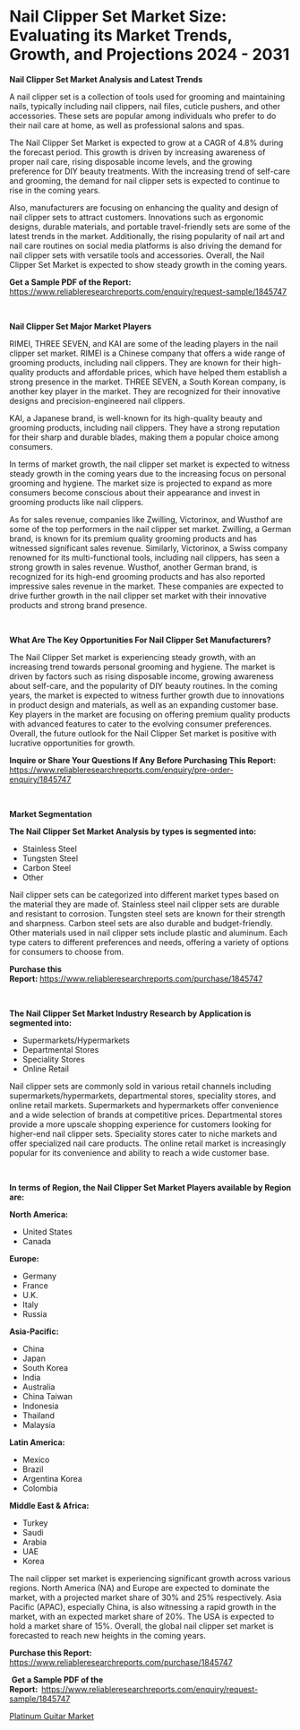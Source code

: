 <p><h1>Nail Clipper Set Market Size: Evaluating its Market Trends, Growth, and Projections 2024 - 2031</h1></p><p><strong>Nail Clipper Set Market Analysis and Latest Trends</strong></p>
<p><p>A nail clipper set is a collection of tools used for grooming and maintaining nails, typically including nail clippers, nail files, cuticle pushers, and other accessories. These sets are popular among individuals who prefer to do their nail care at home, as well as professional salons and spas.</p><p>The Nail Clipper Set Market is expected to grow at a CAGR of 4.8% during the forecast period. This growth is driven by increasing awareness of proper nail care, rising disposable income levels, and the growing preference for DIY beauty treatments. With the increasing trend of self-care and grooming, the demand for nail clipper sets is expected to continue to rise in the coming years.</p><p>Also, manufacturers are focusing on enhancing the quality and design of nail clipper sets to attract customers. Innovations such as ergonomic designs, durable materials, and portable travel-friendly sets are some of the latest trends in the market. Additionally, the rising popularity of nail art and nail care routines on social media platforms is also driving the demand for nail clipper sets with versatile tools and accessories. Overall, the Nail Clipper Set Market is expected to show steady growth in the coming years.</p></p>
<p><strong>Get a Sample PDF of the Report:&nbsp;</strong> <a href="https://www.reliableresearchreports.com/enquiry/request-sample/1845747">https://www.reliableresearchreports.com/enquiry/request-sample/1845747</a></p>
<p>&nbsp;</p>
<p><strong>Nail Clipper Set Major Market Players</strong></p>
<p><p>RIMEI, THREE SEVEN, and KAI are some of the leading players in the nail clipper set market. RIMEI is a Chinese company that offers a wide range of grooming products, including nail clippers. They are known for their high-quality products and affordable prices, which have helped them establish a strong presence in the market. THREE SEVEN, a South Korean company, is another key player in the market. They are recognized for their innovative designs and precision-engineered nail clippers.</p><p>KAI, a Japanese brand, is well-known for its high-quality beauty and grooming products, including nail clippers. They have a strong reputation for their sharp and durable blades, making them a popular choice among consumers.</p><p>In terms of market growth, the nail clipper set market is expected to witness steady growth in the coming years due to the increasing focus on personal grooming and hygiene. The market size is projected to expand as more consumers become conscious about their appearance and invest in grooming products like nail clippers.</p><p>As for sales revenue, companies like Zwilling, Victorinox, and Wusthof are some of the top performers in the nail clipper set market. Zwilling, a German brand, is known for its premium quality grooming products and has witnessed significant sales revenue. Similarly, Victorinox, a Swiss company renowned for its multi-functional tools, including nail clippers, has seen a strong growth in sales revenue. Wusthof, another German brand, is recognized for its high-end grooming products and has also reported impressive sales revenue in the market. These companies are expected to drive further growth in the nail clipper set market with their innovative products and strong brand presence.</p></p>
<p>&nbsp;</p>
<p><strong>What Are The Key Opportunities For Nail Clipper Set Manufacturers?</strong></p>
<p><p>The Nail Clipper Set market is experiencing steady growth, with an increasing trend towards personal grooming and hygiene. The market is driven by factors such as rising disposable income, growing awareness about self-care, and the popularity of DIY beauty routines. In the coming years, the market is expected to witness further growth due to innovations in product design and materials, as well as an expanding customer base. Key players in the market are focusing on offering premium quality products with advanced features to cater to the evolving consumer preferences. Overall, the future outlook for the Nail Clipper Set market is positive with lucrative opportunities for growth.</p></p>
<p><strong>Inquire or Share Your Questions If Any Before Purchasing This Report:</strong> <a href="https://www.reliableresearchreports.com/enquiry/pre-order-enquiry/1845747">https://www.reliableresearchreports.com/enquiry/pre-order-enquiry/1845747</a></p>
<p>&nbsp;</p>
<p><strong>Market Segmentation</strong></p>
<p><strong>The Nail Clipper Set Market Analysis by types is segmented into:</strong></p>
<p><ul><li>Stainless Steel</li><li>Tungsten Steel</li><li>Carbon Steel</li><li>Other</li></ul></p>
<p><p>Nail clipper sets can be categorized into different market types based on the material they are made of. Stainless steel nail clipper sets are durable and resistant to corrosion. Tungsten steel sets are known for their strength and sharpness. Carbon steel sets are also durable and budget-friendly. Other materials used in nail clipper sets include plastic and aluminum. Each type caters to different preferences and needs, offering a variety of options for consumers to choose from.</p></p>
<p><strong>Purchase this Report:&nbsp;</strong><a href="https://www.reliableresearchreports.com/purchase/1845747">https://www.reliableresearchreports.com/purchase/1845747</a></p>
<p>&nbsp;</p>
<p><strong>The Nail Clipper Set Market Industry Research by Application is segmented into:</strong></p>
<p><ul><li>Supermarkets/Hypermarkets</li><li>Departmental Stores</li><li>Speciality Stores</li><li>Online Retail</li></ul></p>
<p><p>Nail clipper sets are commonly sold in various retail channels including supermarkets/hypermarkets, departmental stores, speciality stores, and online retail markets. Supermarkets and hypermarkets offer convenience and a wide selection of brands at competitive prices. Departmental stores provide a more upscale shopping experience for customers looking for higher-end nail clipper sets. Speciality stores cater to niche markets and offer specialized nail care products. The online retail market is increasingly popular for its convenience and ability to reach a wide customer base.</p></p>
<p>&nbsp;</p>
<p><strong>In terms of Region, the Nail Clipper Set Market Players available by Region are:</strong></p>
<p>
    <p> <strong> North America: </strong>
        <ul>
            <li>United States</li>
            <li>Canada</li>
        </ul>
        </p> 
    <p> <strong> Europe: </strong>
        <ul>
            <li>Germany</li>
            <li>France</li>
            <li>U.K.</li>
            <li>Italy</li>
            <li>Russia</li>
        </ul>
        </p> 
    <p> <strong> Asia-Pacific: </strong>
        <ul>
            <li>China</li>
            <li>Japan</li>
            <li>South Korea</li>
            <li>India</li>
            <li>Australia</li>
            <li>China Taiwan</li>
            <li>Indonesia</li>
            <li>Thailand</li>
            <li>Malaysia</li>
        </ul>
        </p> 
    <p> <strong> Latin America: </strong>
        <ul>
            <li>Mexico</li>
            <li>Brazil</li>
            <li>Argentina Korea</li>
            <li>Colombia</li>
        </ul>
        </p> 
    <p> <strong> Middle East & Africa: </strong>
        <ul>
            <li>Turkey</li>
            <li>Saudi</li>
            <li>Arabia</li>
            <li>UAE</li>
            <li>Korea</li>
        </ul>
    </p>
    </p>
<p><p>The nail clipper set market is experiencing significant growth across various regions. North America (NA) and Europe are expected to dominate the market, with a projected market share of 30% and 25% respectively. Asia Pacific (APAC), especially China, is also witnessing a rapid growth in the market, with an expected market share of 20%. The USA is expected to hold a market share of 15%. Overall, the global nail clipper set market is forecasted to reach new heights in the coming years.</p></p>
<p><strong>Purchase this Report: </strong><a href="https://www.reliableresearchreports.com/purchase/1845747">https://www.reliableresearchreports.com/purchase/1845747</a></p>
<p>&nbsp;<strong>Get a Sample PDF of the Report:&nbsp;&nbsp;</strong><a href="https://www.reliableresearchreports.com/enquiry/request-sample/1845747">https://www.reliableresearchreports.com/enquiry/request-sample/1845747</a></p>
<p><strong></strong></p>
<p><p><a href="https://github.com/ChiragRP21/Market-Research-Report-List-3/blob/main/platinum-guitar-market.md">Platinum Guitar Market</a></p></p>